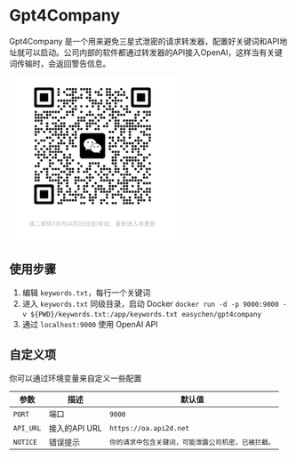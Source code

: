 # Gpt4Company

Gpt4Company 是一个用来避免三星式泄密的请求转发器，配置好关键词和API地址就可以启动。公司内部的软件都通过转发器的API接入OpenAI，这样当有关键词传输时，会返回警告信息。

![用户群](./group.jpg)

## 使用步骤

1. 编辑 `keywords.txt`，每行一个关键词
1. 进入 `keywords.txt` 同级目录，启动 Docker  `docker run -d -p 9000:9000 -v ${PWD}/keywords.txt:/app/keywords.txt easychen/gpt4company`
1. 通过 `localhost:9000` 使用 OpenAI API

## 自定义项

你可以通过环境变量来自定义一些配置


| 参数 | 描述 | 默认值 |
| --- | --- | --- |
| `PORT` | 端口 | `9000` |
| `API_URL` | 接入的API URL | `https://oa.api2d.net` |
| `NOTICE` | 错误提示 | `你的请求中包含关键词，可能泄露公司机密，已被拦截。` |